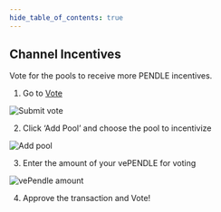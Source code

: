 ```yaml
---
hide_table_of_contents: true
---
```


## Channel Incentives

Vote for the pools to receive more PENDLE incentives.

1. Go to [Vote](https://app.pendle.finance/vependle/vote)

![Submit vote](/img/governance/submit_vote.png "Submit vote")

2. Click ‘Add Pool’ and choose the pool to incentivize

![Add pool](/img/governance/add_pool.png "Add pool")

3. Enter the amount of your vePENDLE for voting

![vePendle amount](/img/governance/vependle_amount.png "vePendle amount")

4. Approve the transaction and Vote!
